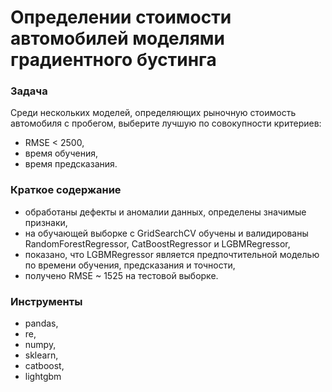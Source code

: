 # Определении стоимости автомобилей моделями градиентного бустинга

### Задача
Среди нескольких моделей, определяющих рыночную стоимость автомобиля с пробегом, выберите лучшую по совокупности критериев: 
-   RMSE < 2500,
-   время обучения,
-   время предсказания.

### Краткое содержание
- обработаны дефекты и аномалии данных, определены значимые признаки, 
- на обучающей выборке с GridSearchCV обучены и валидированы RandomForestRegressor, CatBoostRegressor и LGBMRegressor, 
- показано, что LGBMRegressor является предпочтительной моделью по времени обучения, предсказания и точности, 
- получено RMSE ~ 1525 на тестовой выборке. 

### Инструменты
 - pandas, 
 - re, 
 - numpy, 
 - sklearn, 
 - catboost, 
 - lightgbm
